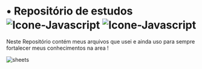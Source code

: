 # • Repositório de estudos <img align="center" alt="Icone-Javascript" src="https://img.shields.io/badge/Git-F05032?style=for-the-badge&logo=git&logoColor=white"> <img align="center" alt="Icone-Javascript" src="https://img.shields.io/badge/GitHub-100000?style=for-the-badge&logo=github&logoColor=white">

Neste Repositório contém meus arquivos que usei e ainda uso para sempre fortalecer meus conhecimentos na area !

<img align="center" alt="sheets" src="https://i.imgur.com/n5LNQLA.jpg">
